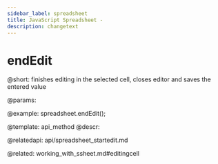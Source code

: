 ```yaml
---
sidebar_label: spreadsheet
title: JavaScript Spreadsheet - 
description: changetext
---
```


endEdit
============

@short:
	finishes editing in the selected cell, closes editor and saves the entered value

@params:


@example:
spreadsheet.endEdit();

@template: api_method
@descr:

@relatedapi:
api/spreadsheet_startedit.md

@related:
working_with_ssheet.md#editingcell
